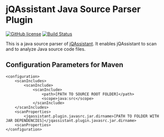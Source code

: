 # jQAssistant Java Source Parser Plugin #

[![GitHub license](https://img.shields.io/badge/License-GPL%20v3-blue.svg)](https://github.com/softvis-research/jqa-javasrc-plugin/blob/master/LICENSE)
[![Build Status](https://travis-ci.com/softvis-research/jqa-javasrc-plugin.svg?branch=development)](https://travis-ci.com/softvis-research/jqa-javasrc-plugin)

This is a java source parser of [jQAssistant](https://www.jqassistant.org).
It enables jQAssistant to scan and to analyze Java source code files.

## Configuration Parameters for Maven ##

```
<configuration>
	<scanIncludes>
		<scanInclude>
			<scanInclude>
				<path>[PATH TO SOURCE ROOT FOLDER]</path>
				<scope>java:src</scope>
			</scanInclude>
	</scanIncludes>
	<scanProperties>
		<jqassistant.plugin.javasrc.jar.dirname>[PATH TO FOLDER WITH JAR DEPENDENCIES]</jqassistant.plugin.javasrc.jar.dirname>
	<scanProperties>
</configuration>
```
